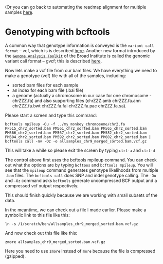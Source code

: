 (Or you can go back to automating the readmap alignment for multiple samples [here](https://github.com/evansbenj/BIO722.md/blob/main/4_automating_readmapping_for_multiple_samples.md).


# Genotyping with bcftools

A common way that genotype information is conveyed is the `variant call format` – vcf, which is is described [here](https://en.wikipedia.org/wiki/Variant_Call_Format). Another new format introduced by the [`Genome Analysis Toolkit`](https://software.broadinstitute.org/gatk/) of the Broad Institute is called the genomic variant call format – gvcf; this is described [here](http://gatkforums.broadinstitute.org/gatk/discussion/4017/what-is-a-gvcf-and-how-is-it-different-from-a-regular-vcf).

Now lets make a vcf file from our bam files. We have everything we need to make a genotype (vcf) file with all of the samples, including:
* sorted bam files for each sample
* an index for each bam file (.bai file)
* a genome (actually a chromosome in our case for one chromosome - chrZZZ.fa) and also supporting files (chrZZZ.amb  chrZZZ.fa.ann  chrZZZ.fa.bwt  chrZZZ.fa.fai  chrZZZ.fa.pac  chrZZZ.fa.sa).

Please start a screen and type this command:

```
bcftools mpileup -Ou -f ../my_monkey_chromosome/chr2.fa PF515_chr2_sorted.bam PM561_chr2_sorted.bam PM565_chr2_sorted.bam PM566_chr2_sorted.bam PM567_chr2_sorted.bam PM582_chr2_sorted.bam PM584_chr2_sorted.bam PM592_chr2_sorted.bam PM602_chr2_sorted.bam | bcftools call -mv -Oz -o allsamples_chr9_merged_sorted.bam.vcf.gz

```
This will take a while so please exit the screen by typing `ctrl-a` and `ctrl-d`

The control above first uses the bcftools mpileup command. You can check out what the options are by typing `bcftoos` and `bcftools mpileup`. You will see that the `mpileup` command generates genotype likelihoods from multiple `.bam` files. The `bcftools call` does SNP and indel genotype calling.  The `-Ou` and `-Oz` command asks `bcftools` generate uncompressed BCF output and a compressed vcf output respectively.

This should finish quickly because we are working with small subsets of the data. 

In the meantime, we can check out a file I made earlier.  Please make a symbolic link to this file like this:

```
ln -s /1/scratch/ben/allsamples_chr9_merged_sorted.bam.vcf.gz
```

And now check out this file like this:

```
zmore allsamples_chr9_merged_sorted.bam.vcf.gz

```

Here you need to use `zmore` instead of `more` because the file is compressed (gzipped).
